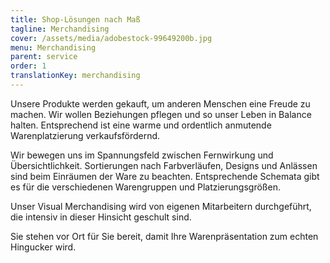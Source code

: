 ```yaml
---
title: Shop-Lösungen nach Maß
tagline: Merchandising
cover: /assets/media/adobestock-99649200b.jpg
menu: Merchandising
parent: service
order: 1
translationKey: merchandising
---
```

Unsere Produkte werden gekauft, um anderen Menschen eine Freude zu machen. Wir wollen Beziehungen pflegen und so unser Leben in Balance halten. Entsprechend ist eine warme und ordentlich anmutende Warenplatzierung verkaufsfördernd.

Wir bewegen uns im Spannungsfeld zwischen Fernwirkung und Übersichtlichkeit. Sortierungen nach Farbverläufen, Designs und Anlässen sind beim Einräumen der Ware zu beachten. Entsprechende Schemata gibt es für die verschiedenen Warengruppen und Platzierungsgrößen.

Unser Visual Merchandising wird von eigenen Mitarbeitern durchgeführt, die intensiv in dieser Hinsicht geschult sind.

Sie stehen vor Ort für Sie bereit, damit Ihre Warenpräsentation zum echten Hingucker wird.
